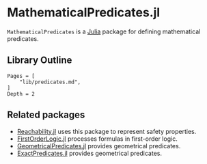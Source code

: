 # MathematicalPredicates.jl

`MathematicalPredicates` is a [Julia](http://julialang.org) package for defining
mathematical predicates.

## Library Outline

```@contents
Pages = [
    "lib/predicates.md",
]
Depth = 2
```

## Related packages

* [Reachability.jl](https://github.com/JuliaReach/Reachability.jl) uses this
package to represent safety properties.
* [FirstOrderLogic.jl](https://github.com/roberthoenig/FirstOrderLogic.jl)
processes formulas in first-order logic.
* [GeometricalPredicates.jl](https://github.com/JuliaGeometry/GeometricalPredicates.jl)
provides geometrical predicates.
* [ExactPredicates.jl](https://github.com/lairez/ExactPredicates.jl)
provides geometrical predicates.
